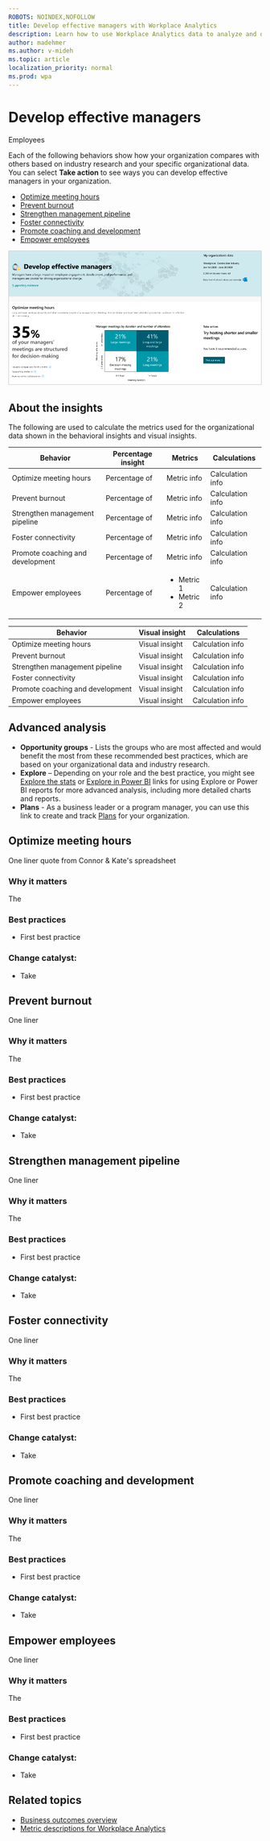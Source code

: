 ```yaml
---
ROBOTS: NOINDEX,NOFOLLOW
title: Develop effective managers with Workplace Analytics
description: Learn how to use Workplace Analytics data to analyze and develop effective managers in your organization
author: madehmer
ms.author: v-mideh
ms.topic: article
localization_priority: normal 
ms.prod: wpa
---
```


# Develop effective managers

Employees 

Each of the following behaviors show how your organization compares with others based on industry research and your specific organizational data. You can select **Take action** to see ways you can develop effective managers in your organization.

* [Optimize meeting hours](#optimize-meeting-hours)
* [Prevent burnout](#prevent-burnout)
* [Strengthen management pipeline](#strengthen-management-pipeline)
* [Foster connectivity](#foster-connectivity)
* [Promote coaching and development](#promote-coaching-and-development)
* [Empower employees](#empower-employees)


![Develop effective managers page](../images/wpa/use/develop-managers.png)

## About the insights

The following are used to calculate the metrics used for the organizational data shown in the behavioral insights and visual insights.

|Behavior |Percentage insight | Metrics |Calculations |
|---------|--------|--------------------|----------------------|
|Optimize meeting hours |Percentage of  |Metric info|Calculation info |
|Prevent burnout |Percentage of  |Metric info |Calculation info |
|Strengthen management pipeline |Percentage of  |Metric info |Calculation info |
|Foster connectivity |Percentage of  |Metric info |Calculation info |
|Promote coaching and development |Percentage of  |Metric info |Calculation info |
|Empower employees |Percentage of  |<ul><li>Metric 1</li><li>Metric 2 </li></ul> |Calculation info |

|Behavior |Visual insight | Calculations |
|---------|--------|----------------------|
|Optimize meeting hours |Visual insight  |Calculation info |
|Prevent burnout |Visual insight  |Calculation info |
|Strengthen management pipeline |Visual insight  |Calculation info |
|Foster connectivity |Visual insight  |Calculation info |
|Promote coaching and development |Visual insight  |Calculation info |
|Empower employees |Visual insight  |Calculation info |

## Advanced analysis

* **Opportunity groups** - Lists the groups who are most affected and would benefit the most from these recommended best practices, which are based on your organizational data and industry research.
* **Explore**  – Depending on your role and the best practice, you might see [Explore the stats](explore-intro.md) or [Explore in Power BI](../tutorials/power-bi-intro.md) links for using Explore or Power BI reports for more advanced analysis, including more detailed charts and reports.
* **Plans** - As a business leader or a program manager, you can use this link to create and track [Plans](../Tutorials/solutionsv2-intro.md) for your organization.

## Optimize meeting hours

One liner quote from Connor & Kate's spreadsheet

### Why it matters

The

### Best practices

* First best practice

### Change catalyst: <action>

* Take

## Prevent burnout

One liner 

### Why it matters

The

### Best practices

* First best practice

### Change catalyst: <action>

* Take

## Strengthen management pipeline

One liner 

### Why it matters

The

### Best practices

* First best practice

### Change catalyst: <action>

* Take

## Foster connectivity

One liner 

### Why it matters

The

### Best practices

* First best practice

### Change catalyst: <action>

* Take

## Promote coaching and development
One liner 

### Why it matters

The

### Best practices

* First best practice

### Change catalyst: <action>

* Take

## Empower employees
One liner 

### Why it matters

The

### Best practices

* First best practice

### Change catalyst: <action>

* Take

## Related topics

* [Business outcomes overview](insights.md)
* [Metric descriptions for Workplace Analytics](metric-definitions.md)
